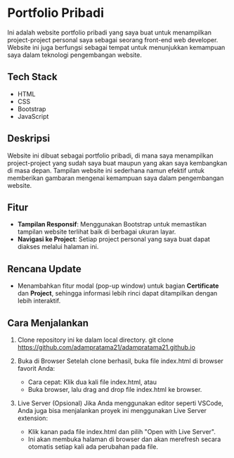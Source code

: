 # Portfolio Pribadi

Ini adalah website portfolio pribadi yang saya buat untuk menampilkan project-project personal saya sebagai seorang front-end web developer. Website ini juga berfungsi sebagai tempat untuk menunjukkan kemampuan saya dalam teknologi pengembangan website.

## Tech Stack

- HTML
- CSS
- Bootstrap
- JavaScript

## Deskripsi

Website ini dibuat sebagai portfolio pribadi, di mana saya menampilkan project-project yang sudah saya buat maupun yang akan saya kembangkan di masa depan. Tampilan website ini sederhana namun efektif untuk memberikan gambaran mengenai kemampuan saya dalam pengembangan website.

## Fitur

- **Tampilan Responsif**: Menggunakan Bootstrap untuk memastikan tampilan website terlihat baik di berbagai ukuran layar.
- **Navigasi ke Project**: Setiap project personal yang saya buat dapat diakses melalui halaman ini.

## Rencana Update

- Menambahkan fitur modal (pop-up window) untuk bagian **Certificate** dan **Project**, sehingga informasi lebih rinci dapat ditampilkan dengan lebih interaktif.

## Cara Menjalankan

1. Clone repository ini ke dalam local directory.
   git clone https://github.com/adampratama21/adampratama21.github.io

2. Buka di Browser
   Setelah clone berhasil, buka file index.html di browser favorit Anda:

   - Cara cepat: Klik dua kali file index.html, atau
   - Buka browser, lalu drag and drop file index.html ke browser.

3. Live Server (Opsional)
   Jika Anda menggunakan editor seperti VSCode, Anda juga bisa menjalankan proyek ini menggunakan Live Server extension:

   - Klik kanan pada file index.html dan pilih "Open with Live Server".
   - Ini akan membuka halaman di browser dan akan merefresh secara otomatis setiap kali ada perubahan pada file.

